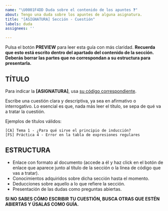 ```yaml
---
name: "\U0001F4DD Duda sobre el contenido de los apuntes ❓"
about: Tengo una duda sobre los apuntes de alguna asignatura.
title: "[ASIGNATURA] Sección - Cuestión"
labels: duda
assignees: ''

---
```


Pulsa el botón **PREVIEW** para leer esta guía con más claridad. **Recuerda que esto está escrito dentro del apartado del contenido de la sección. Deberás borrar las partes que no correspondan a su estructura para presentarla.**

## TÍTULO

Para indicar la **[ASIGNATURA]**, usa [su código correspondiente](https://github.com/DEIIT/Ingenieria-Informatica/wiki/C%C3%B3digos-de-asignaturas). 

Escribe una cuestión clara y descriptiva, ya sea en afirmativo o interrogativo. Lo esencial es que, nada más leer el título, se sepa de qué va a tratar la cuestión.

Ejemplos de títulos válidos:

    [CA] Tema 1 - ¿Para qué sirve el principio de inducción?
    [FS] Práctica 4 - Error en la tabla de expresiones regulares

## ESTRUCTURA

- Enlace con formato al documento (accede a él y haz click en el botón de enlace que aparece junto al título de la sección o la línea de código que vas a tratar).
- Conocimientos adquiridos sobre dicha sección hasta el momento.
- Deducciones sobre aquello a lo que refiere la sección.
- Presentación de las dudas como preguntas abiertas.

**SI NO SABES CÓMO ESCRIBIR TU CUESTIÓN, BUSCA OTRAS QUE ESTÉN ABIERTAS Y ÚSALAS COMO GUÍA.**
